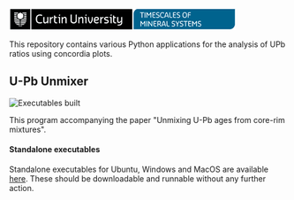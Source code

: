 ![Curtin University: Timescales of Minerals Systems](./resources/logo-linear.png)

This repository contains various Python applications for the analysis of UPb ratios using concordia plots.
## U-Pb Unmixer

![Executables built](https://github.com/Curtin-Timescales-of-Mineral-Systems/UPb-Unmixer/workflows/Python%20executables/badge.svg)

This program accompanying the paper "Unmixing U-Pb ages from core-rim mixtures". 

#### Standalone executables

Standalone executables for Ubuntu, Windows and MacOS are available 
[here](https://github.com/Curtin-Timescales-of-Mineral-Systems/UPb-Unmixer/releases). These should be downloadable
and runnable without any further action.